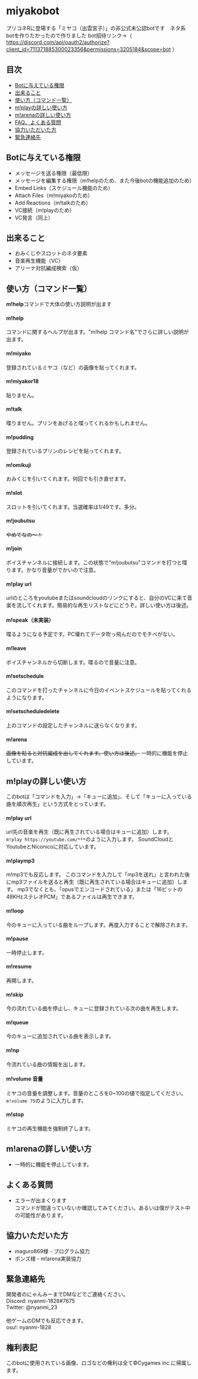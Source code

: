 # miyakobot
プリコネRに登場する「ミヤコ（出雲宮子）」の非公式未公認botです　ネタ系botを作りたかったので作りました
bot招待リンク→（ https://discord.com/api/oauth2/authorize?client_id=711371885300023356&permissions=3205184&scope=bot ）
## 目次
* [Botに与えている権限](#Botに与えている権限)
* [出来ること](#出来ること)
* [使い方（コマンド一覧）](#使い方コマンド一覧)
* [m!playの詳しい使い方](#mplayの詳しい使い方)
* [m!arenaの詳しい使い方](#marenaの詳しい使い方)
* [FAQ、よくある質問](#FAQよくある質問)
* [協力いただいた方](#協力いただいた方)
* [緊急連絡先](#緊急連絡先)
## Botに与えている権限
- メッセージを送る権限（最低限）
- メッセージを編集する権限（m!helpのため、また今後botの機能追加のため）
- Embed Links（スケジュール機能のため）
- Attach Files（m!miyakoのため）
- Add Reactions（m!talkのため）
- VC接続（m!playのため）
- VC発言（同上）
## 出来ること
- おみくじやスロットのネタ要素
- 音楽再生機能（VC）
- アリーナ対抗編成検索（仮）
## 使い方（コマンド一覧）
**m!help**コマンドで大体の使い方説明が出ます
#### m!help
コマンドに関するヘルプが出ます。"m!help コマンド名"でさらに詳しい説明が出ます。
#### m!miyako
登録されているミヤコ（など）の画像を貼ってくれます。
#### m!miyakor18
貼りません。
#### m!talk
喋りません。プリンをあげると喋ってくれるかもしれません。
#### m!pudding
登録されているプリンのレシピを貼ってくれます。
#### m!omikuji
おみくじを引いてくれます。何回でも引き直せます。
#### m!slot
スロットを引いてくれます。当選確率は1/49です。多分。
#### m!joubutsu
~~やめてなの～！~~
#### m!join
ボイスチャンネルに接続します。この状態で"m!joubutsu"コマンドを打つと喋ります。かなり音量がでかいので注意。
#### m!play url
urlのところをyoutubeまたはsoundcloudのリンクにすると、自分のVCに来て音楽を流してくれます。簡易的な再生リストなどにどうぞ。詳しい使い方は後述。
#### m!speak（未実装）
喋るようになる予定です。PC壊れてデータ吹っ飛んだのでモチベがない。
#### m!leave
ボイスチャンネルから切断します。喋るので音量に注意。
#### m!setschedule
このコマンドを打ったチャンネルに今日のイベントスケジュールを貼ってくれるようになります。
#### m!setscheduledelete
上のコマンドの設定したチャンネルに送らなくなります。
#### m!arena
~~画像を貼ると対抗編成を出してくれます。使い方は後述。~~ 一時的に機能を停止しています。
## m!playの詳しい使い方
このbotは「コマンドを入力」→「キューに追加」、そして「キューに入っている曲を順次再生」という方式をとっています。<br>
#### m!play url
url先の音楽を再生（既に再生されている場合はキューに追加）します。<br>
`m!play https://youtube.com/***`のように入力します。
SoundCloudとYoutubeとNiconicoに対応しています。
#### m!playmp3
m!mp3でも反応します。
このコマンドを入力して「mp3を送れ」と言われた後にmp3ファイルを送ると再生（既に再生されている場合はキューに追加）します。
mp3でなくとも、「opusでエンコードされている」または「16ビットの48KHzステレオPCM」であるファイルは再生できます。
#### m!loop
今のキューに入っている曲をループします。再度入力することで解除されます。
#### m!pause
一時停止します。
#### m!resume
再開します。
#### m!skip
今の流れている曲を停止し、キューに登録されている次の曲を再生します。
#### m!queue
今のキューに追加されている曲を表示します。
#### m!np
今流れている曲の情報を出します。
#### m!volume 音量
ミヤコの音量を調整します。音量のところを0~100の値で指定してください。<br>
`m!volume 75`のように入力します。
#### m!stop
ミヤコの再生機能を強制終了します。
## m!arenaの詳しい使い方
- 一時的に機能を停止しています。
## よくある質問
- エラーが出まくります<br>コマンドが間違っていないか確認してみてください。あるいは僕がテスト中の可能性があります。
## 協力いただいた方
- maguro869様 - プログラム協力
- ポンズ様 - m!arena実装協力
## 緊急連絡先
開発者のにゃんみーまでDMなどでご連絡ください。<br>
Discord: nyanmi-1828#7675<br>
Twitter: @nyanmi_23<br>
<br>
他ゲームのDMでも反応できます。<br>
osu!: nyanmi-1828
## 権利表記
このbotに使用されている画像、ロゴなどの権利は全て©️Cygames inc.に帰属します。

